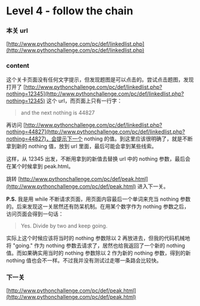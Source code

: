 # Level 4 - follow the chain


### 本关 url

[http://www.pythonchallenge.com/pc/def/linkedlist.php](http://www.pythonchallenge.com/pc/def/linkedlist.php)


### content

这个关卡页面没有任何文字提示，但发现题图是可以点击的。尝试点击题图，发现打开了 [http://www.pythonchallenge.com/pc/def/linkedlist.php?nothing=12345](http://www.pythonchallenge.com/pc/def/linkedlist.php?nothing=12345) 这个 url，而页面上只有一行字：

> and the next nothing is 44827

再访问 [http://www.pythonchallenge.com/pc/def/linkedlist.php?nothing=44827](http://www.pythonchallenge.com/pc/def/linkedlist.php?nothing=44827)，会提示下一个 nothing 的值。到这里应该很明确了，就是不断拿到新的 nothing 值，放到 url 里面，最后可能会拿到某些线索。

这样，从 12345 出发，不断用拿到的新值去替换 url 中的 nothing 参数，最后会在某个时候拿到 peak.html。

跳转 [http://www.pythonchallenge.com/pc/def/peak.html](http://www.pythonchallenge.com/pc/def/peak.html) 进入下一关。


**P.S.** 我是用 while 不断请求页面，用页面内容最后一个单词来充当 nothing 参数的。后来发现这一关居然还有防呆机制。在用某个数字作为 nothing 参数之后，访问页面会得到一句话：

> Yes. Divide by two and keep going.

实际上这个时候应该将当时的 nothing 参数除以 2 再放进去，但我的代码机械地将 "going." 作为 nothing 参数去请求了，居然也给我返回了一个新的 nothing 值。而如果确实用当时的 nothing 参数除以 2 作为新的 nothing 参数，得到的新 nothing 值也会不一样。不过我并没有测试过走哪一条路会比较快。


### 下一关

[http://www.pythonchallenge.com/pc/def/peak.html](http://www.pythonchallenge.com/pc/def/peak.html)
